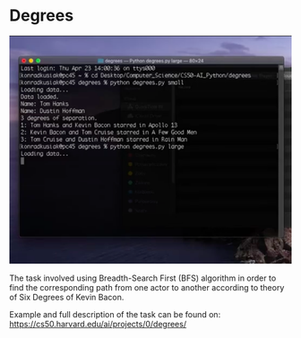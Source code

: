 # Degrees

 ![](../IMG/degrees.png)
 
 The task involved using Breadth-Search First (BFS) algorithm in order to find the corresponding path from one actor to another according to theory of Six Degrees of Kevin Bacon. 

Example and full description of the task can be found on: https://cs50.harvard.edu/ai/projects/0/degrees/
